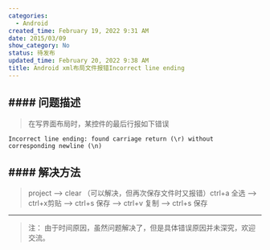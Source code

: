 ```yaml
---
categories:
  - Android
created_time: February 19, 2022 9:31 AM
date: 2015/03/09
show_category: No
status: 待发布
updated_time: February 20, 2022 9:38 AM
title: Android xml布局文件报错Incorrect line ending
---
```



## #### 问题描述

> 在写界面布局时，某控件的最后行报如下错误
> 

```
Incorrect line ending: found carriage return (\r) without corresponding newline (\n)
```

## #### 解决方法

> project –> clear （可以解决，但再次保存文件时又报错）ctrl+a 全选 –> ctrl+x剪贴 –> ctrl+s 保存 –> ctrl+v 复制 –> ctrl+s 保存
> 

---

> 注： 由于时间原因，虽然问题解决了，但是具体错误原因并未深究，欢迎交流。
>